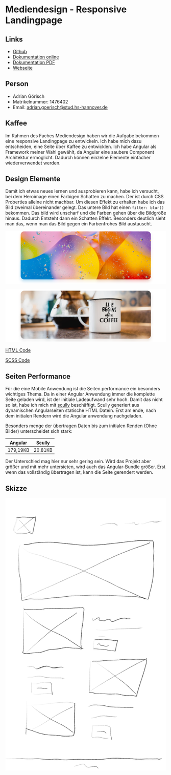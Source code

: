 # Mediendesign - Responsive Landingpage

## Links

- [Github](https://github.com/adrian-goe/mediendeisgn-project) 
- [Dokumentation online](https://github.com/adrian-goe/mediendeisgn-project/blob/master/doku/DOCUMENTATION.md) 
- [Dokumentation PDF](https://github.com/adrian-goe/mediendeisgn-project/blob/master/doku/DOCUMENTATION.pdf) 
- [Webseite](https://yimeko.com/home)

## Person

- Adrian Görisch
- Matrikelnummer: 1476402
- Email: adrian.goerisch@stud.hs-hannover.de


## Kaffee

Im Rahmen des Faches Mediendesign haben wir die Aufgabe bekommen eine responsive Landingpage zu entwickeln. Ich habe mich dazu entscheiden, eine Seite über Kaffee zu entwicklen.
Ich habe Angular als Framework meiner Wahl gewählt, da Angular eine saubere Component Architektur ermöglicht. Dadurch können einzelne Elemente einfacher wiederverwendet werden.

## Design Elemente

Damit ich etwas neues lernen und ausprobieren kann, habe ich versucht, bei dem Heroimage einen Farbigen Schatten zu machen. Der ist durch CSS Proberties alleine nicht machbar.
Um diesen Effekt zu erhalten habe ich das Bild zweimal übereinander gelegt. Das untere Bild hat einen `filter: blur()` bekommen. Das bild wird unscharf und die Farben gehen über die Bildgröße hinaus. Dadurch Entsteht dann ein Schatten Effekt. 
Besonders deutlich sieht man das, wenn man das Bild gegen ein Farbenfrohes Bild austauscht.

![images/heroimage.png](images/heroimage-alternative.png)

![images/heroimage.png](images/heroimage-original.png)

[HTML Code](../src/app/shared/header-image/header-image.component.html)

[SCSS Code](../src/app/shared/header-image/header-image.component.scss)

## Seiten Performance

Für die eine Mobile Anwendung ist die Seiten performance ein besonders wichtiges Thema. Da in einer Angular Anwendung immer die komplette Seite geladen wird, ist der initiale Ladeaufwand sehr hoch. Damit das nicht so ist, habe ich mich mit [scully](schully.io) beschäftigt.
Scully generiert aus dynamischen Angularseiten statische HTML Datein. Erst am ende, nach dem initialen Rendern wird die Angular anwendung nachgeladen.

Besonders menge der übertragen Daten bis zum initialen Renden (Ohne Bilder) unterscheidet sich stark:

|Angular|Scully|
|---|---|
|179,19KB|20.81KB|

Der Unterschied mag hier nur sehr gering sein. Wird das Projekt aber größer und mit mehr untersieten, wird auch das Angular-Bundle größer. Erst wenn das vollständig übertragen ist, kann die Seite gerendert werden.

## Skizze

![images/skizze.png](images/skizze.png)
